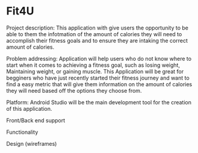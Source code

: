 # Fit4U
Project description: This application with give users the opportunity to be able to them the infotmation of the amount of calories they will need to accomplish their fitness goals and to ensure they are intaking the correct amount of calories.


Problem addressing: Application will help users who do not know where to start when it comes to achieving a fitness goal, such as losing weight, Maintaining weight, or gaining muscle. This Application will be great for begginers who have just recently started their fitness journey and want to find a easy metric that will give them information on the amount of calories they will need based off the options they choose from. 


Platform: Android Studio will be the main development tool for the creation of this application. 


Front/Back end support


Functionality


Design (wireframes)
